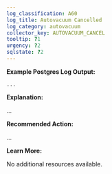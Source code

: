 ```yaml
---
log_classification: A60
log_title: Autovacuum Cancelled
log_category: autovacuum
collector_key: AUTOVACUUM_CANCEL
tooltip: ?1
urgency: ?2
sqlstate: ?2
---
```


**Example Postgres Log Output:**

```
...
```

**Explanation:**

...

**Recommended Action:**

...

**Learn More:**

No additional resources available.
